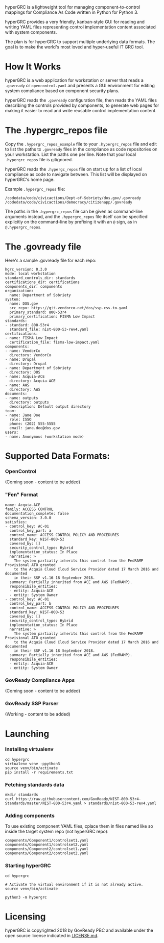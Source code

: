 hyperGRC is a lightweight tool for managing component-to-control mappings for Compliance As Code written in Python for Python 3.

hyperGRC provides a very friendly, kanban-style GUI for reading and writing YAML files representing control implementation content associated with system components.

The plan is for hyperGRC to support multiple underlying data formats. The goal is to make the world's most loved and hyper-useful IT GRC tool.


# How It Works

hyperGRC is a web application for workstation or server that reads a `.govready` or `opencontrol.yaml` and presents a GUI environment for editing system compliance based on component security plans.

hyperGRC reads the `.govready` configuration file, then reads the YAML files describing the controls provided by components, to generate web pages for making it easier to read and write reusable control implementation content.


# The .hypergrc_repos file

Copy the `.hypergrc_repos_example` file to your `.hypergrc_repos` file and edit to list the paths to `.govready` files in the compliance as code repositories on your workstation. List the paths one per line. Note that your local `.hypergrc_repos` file is gitignored. 

hyperGRC reads the `.hypergc_repos` file on start up for a list of local compliance as code to navigate between. This list will be displayed on hyperGRC's home page.

Example `.hypergrc_repos` file:

`/codedata/code/civicactions/Dept-of-Sobriety/dos.gov/.govready`
`/codedata/code/civicactions/democracy/citizenapp/.govready`

The paths in the `.hypergrc_repos` file can be given as command-line arguments instead, and the `.hypergrc_repos` file itself can be specified explicitly on the command-line by prefixing it with an `@` sign, as in `@.hypergrc_repos`.

# The .govready file

Here's a sample .govready file for each repo:

```
hgrc_version: 0.3.0
mode: local workstation
standard_controls_dir: standards
certifications_dir: certifications
components_dir: components
organization:
  name: Department of Sobriety
system:
  name: DOS.gov
  src_repo: https://git.vendorco.net/dos/ssp-csv-to-yaml
  primary_standard: 800-53r4
  primary_certification: FISMA Low Impact
standards:
- standard: 800-53r4
  standard_file: nist-800-53-rev4.yaml
certifications:
- name: FISMA Low Impact
  certification_file: fisma-low-impact.yaml
components:
- name: VendorCo
  directory: VendorCo
- name: Drupal
  directory: Drupal
- name: Department of Sobriety
  directory: DOS
- name: Acquia-ACE
  directory: Acquia-ACE
- name: AWS
  directory: AWS
documents:
- name: outputs
  directory: outputs
  description: Default output directory
team:
- name: Jane Doe
  role: ISSO
  phone: (202) 555-5555
  email: jane.doe@dos.gov
users:
- name: Anonymous (workstation mode)
```


# Supported Data Formats:

### OpenControl

(Coming soon - content to be added)

### "Fen" Format

```
name: Acquia-ACE
family: ACCESS CONTROL
documentation_complete: false
schema_version: 3.0.0
satisfies:
- control_key: AC-01
  control_key_part: a
  control_name: ACCESS CONTROL POLICY AND PROCEDURES
  standard_key: NIST-800-53
  covered_by: []
  security_control_type: Hybrid
  implementation_status: In Place
  narrative: >
    The system partially inherits this control from the FedRAMP Provisional ATO granted
    to the Acquia Cloud Cloud Service Provider dated 17 March 2016 and documented
    in their SSP v1.16 18 September 2018.
  summary: Partially inherited from ACE and AWS (FedRAMP).
  responsibile_entities:
  - entity: Acquia-ACE
  - entity: System Owner
- control_key: AC-01
  control_key_part: b
  control_name: ACCESS CONTROL POLICY AND PROCEDURES
  standard_key: NIST-800-53
  covered_by: []
  security_control_type: Hybrid
  implementation_status: In Place
  narrative: >
    The system partially inherits this control from the FedRAMP Provisional ATO granted
    to the Acquia Cloud Cloud Service Provider dated 17 March 2016 and documented
    in their SSP v1.16 18 September 2018.
  summary: Partially inherited from ACE and AWS (FedRAMP).
  responsibile_entities:
  - entity: Acquia-ACE
  - entity: System Owner
```

### GovReady Compliance Apps

(Coming soon - content to be added)


### GovReady SSP Parser

(Working - content to be added)

# Launching

### Installing virtualenv

```
cd hypergrc
virtualenv venv -ppython3
source venv/bin/activate
pip install -r requirements.txt
```

### Fetching standards data

```
mkdir standards
curl https://raw.githubusercontent.com/GovReady/NIST-800-53r4-Standards/master/NIST-800-53r4.yaml > standards/nist-800-53-rev4.yaml
```

### Adding components

To use existing component YAML files, cplace them in files named like so inside the target system repo (not hyperGRC repo):

```
components/Component1/controlset1.yaml
components/Component1/controlset2.yaml
components/Component2/controlset1.yaml
components/Component2/controlset2.yaml
```

### Starting hyperGRC

```
cd hypergrc

# Activate the virtual environment if it is not already active.
source venv/bin/activate

python3 -m hypergrc
```

# Licensing

hyperGRC is copyrighted 2018 by GovReady PBC and available under the open source license indicated in [LICENSE.md](LICENSE.md).

